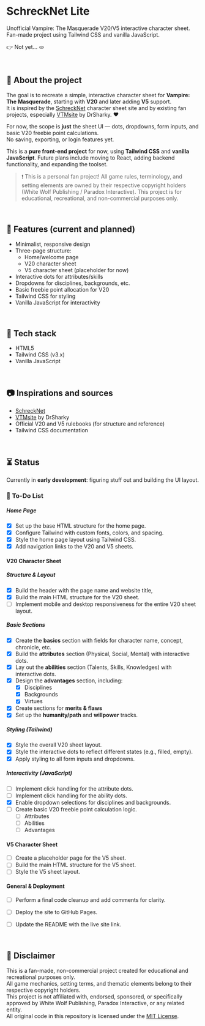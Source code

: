 # SchreckNet Lite

Unofficial Vampire: The Masquerade V20/V5 interactive character sheet.  
Fan-made project using Tailwind CSS and vanilla JavaScript.

👉 Not yet... 🫓

<br>

## 📌 About the project

The goal is to recreate a simple, interactive character sheet for **Vampire: The Masquerade**, starting with **V20** and later adding **V5** support.  
It is inspired by the [SchreckNet](https://www.schrecknet.live/) character sheet site and by existing fan projects, especially [VTMsite](https://github.com/DrSharky/VTMsite) by DrSharky. ❤️

For now, the scope is **just** the sheet UI — dots, dropdowns, form inputs, and basic V20 freebie point calculations.  
No saving, exporting, or login features yet.  

This is a **pure front-end project** for now, using **Tailwind CSS** and **vanilla JavaScript**. Future plans include moving to React, adding backend functionality, and expanding the toolset.

> ❗ This is a personal fan project! All game rules, terminology, and setting elements are owned by their respective copyright holders (White Wolf Publishing / Paradox Interactive). This project is for educational, recreational, and non-commercial purposes only.

<br>

## 🍮 Features (current and planned)

- Minimalist, responsive design
- Three-page structure:
  - Home/welcome page
  - V20 character sheet
  - V5 character sheet (placeholder for now)
- Interactive dots for attributes/skills
- Dropdowns for disciplines, backgrounds, etc.
- Basic freebie point allocation for V20
- Tailwind CSS for styling
- Vanilla JavaScript for interactivity

<br>

## 🔧 Tech stack

- HTML5
- Tailwind CSS (v3.x)
- Vanilla JavaScript

<br>

## 📷 Inspirations and sources

- [SchreckNet](https://www.schrecknet.live/)
- [VTMsite](https://github.com/DrSharky/VTMsite) by DrSharky
- Official V20 and V5 rulebooks (for structure and reference)
- Tailwind CSS documentation

<br>

## ⏳ Status

Currently in **early development**: figuring stuff out and building the UI layout.

### 📝 **To-Do List**

##### **Home Page**

- [x] Set up the base HTML structure for the home page.
- [x] Configure Tailwind with custom fonts, colors, and spacing.
- [x] Style the home page layout using Tailwind CSS.
- [x] Add navigation links to the V20 and V5 sheets.

#### **V20 Character Sheet**

##### **Structure & Layout**

- [x] Build the header with the page name and website title,
- [x] Build the main HTML structure for the V20 sheet.
- [ ] Implement mobile and desktop responsiveness for the entire V20 sheet layout.

##### **Basic Sections**

- [x] Create the **basics** section with fields for character name, concept, chronicle, etc.
- [x] Build the **attributes** section (Physical, Social, Mental) with interactive dots.
- [x] Lay out the **abilities** section (Talents, Skills, Knowledges) with interactive dots.
- [x] Design the **advantages** section, including:
  - [x] Disciplines
  - [x] Backgrounds
  - [x] Virtues
- [x] Create sections for **merits & flaws**
- [x] Set up the **humanity/path** and **willpower** tracks.

##### **Styling (Tailwind)**

- [x] Style the overall V20 sheet layout.
- [x] Style the interactive dots to reflect different states (e.g., filled, empty).
- [x] Apply styling to all form inputs and dropdowns.

##### **Interactivity (JavaScript)**

- [ ] Implement click handling for the attribute dots.
- [ ] Implement click handling for the ability dots.
- [x] Enable dropdown selections for disciplines and backgrounds.
- [ ] Create basic V20 freebie point calculation logic.
  - [ ] Attributes
  - [ ] Abilities
  - [ ] Advantages

#### **V5 Character Sheet**

- [ ] Create a placeholder page for the V5 sheet.
- [ ] Build the main HTML structure for the V5 sheet.
- [ ] Style the V5 sheet layout.

#### **General & Deployment**

- [ ] Perform a final code cleanup and add comments for clarity.
- [ ] Deploy the site to GitHub Pages.
- [ ] Update the README with the live site link.













<br>

## 📝 Disclaimer

This is a fan-made, non-commercial project created for educational and recreational purposes only.  
All game mechanics, setting terms, and thematic elements belong to their respective copyright holders.  
This project is not affiliated with, endorsed, sponsored, or specifically approved by White Wolf Publishing, Paradox Interactive, or any related entity.  
All original code in this repository is licensed under the [MIT License](LICENSE).
